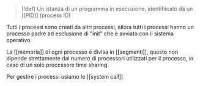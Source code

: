 >[!def]
>Un istanza di un programma in esecuzione, identifiicato da un [[PID]] (process ID)

Tutti i processi sono creati da altri processi, allora tutti i processi hanno un processo padre ad esclusione di "init" che è avviato con il sistema operativo.

La [[memoria]] di ogni processo è divisa in [[segmenti]], questo non dipende strettamente dal numero di processori utilizzati per il processo, in caso di un solo processore time sharing.

Per gestire i processi usiamo le [[system call]]



